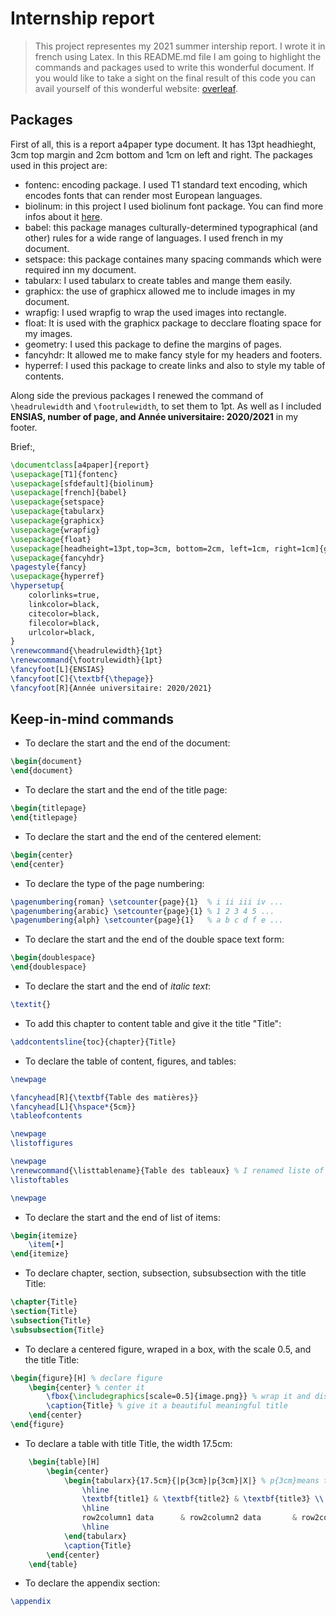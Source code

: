 # Internship report

> This project representes my 2021 summer intership report. I wrote it in french using Latex. In this README.md file I am going to highlight the commands and packages used to write this wonderful document. If you would like to take a sight on the final result of this code you can avail yourself of this wonderful website: [overleaf](https://www.overleaf.com/).

## Packages

First of all, this is a report a4paper type document. It has 13pt headhieght, 3cm top margin and 2cm bottom and 1cm on left and right. The packages used in this project are:

* fontenc: encoding package. I used T1 standard text encoding, which encodes fonts that can render most European languages.
* biolinum: in this project I used biolinum font package. You can find more infos about it [here](https://tug.org/FontCatalogue/biolinum/).
* babel: this package manages culturally-determined typographical (and other) rules for a wide range of languages. I used french in my document.
* setspace: this package containes many spacing commands which were required inn my document.
* tabularx: I used tabularx to create tables and mange them easily.
* graphicx: the use of graphicx allowed me to include images in my document.
* wrapfig: I used wrapfig to wrap the used images into rectangle.
* float: It is used with the graphicx package to decclare floating space for my images.
* geometry: I used this package to define the margins of pages.
* fancyhdr: It allowed me to make fancy style for my headers and footers.
* hyperref: I used this package to create links and also to style my table of contents.

Along side the previous packages I renewed the command of `\headrulewidth` and `\footrulewidth`, to set them to 1pt. As well as I included **ENSIAS, number of page, and Année universitaire: 2020/2021** in my footer.

Brief:,

```latex
\documentclass[a4paper]{report}
\usepackage[T1]{fontenc}
\usepackage[sfdefault]{biolinum}
\usepackage[french]{babel}
\usepackage{setspace}
\usepackage{tabularx}
\usepackage{graphicx}
\usepackage{wrapfig}
\usepackage{float}
\usepackage[headheight=13pt,top=3cm, bottom=2cm, left=1cm, right=1cm]{geometry}
\usepackage{fancyhdr}
\pagestyle{fancy}
\usepackage{hyperref}
\hypersetup{
    colorlinks=true,
    linkcolor=black,
    citecolor=black,
    filecolor=black,
    urlcolor=black,
}
\renewcommand{\headrulewidth}{1pt}
\renewcommand{\footrulewidth}{1pt}
\fancyfoot[L]{ENSIAS}
\fancyfoot[C]{\textbf{\thepage}}
\fancyfoot[R]{Année universitaire: 2020/2021}
```

## Keep-in-mind commands

* To declare the start and the end of the document:
```latex
\begin{document}
\end{document}
```
* To declare the start and the end of the title page:
```latex
\begin{titlepage}
\end{titlepage}
```
* To declare the start and the end of the centered element:
```latex
\begin{center}
\end{center}
```
* To declare the type of the page numbering:
```latex
\pagenumbering{roman} \setcounter{page}{1}  % i ii iii iv ...
\pagenumbering{arabic} \setcounter{page}{1} % 1 2 3 4 5 ...
\pagenumbering{alph} \setcounter{page}{1}   % a b c d f e ...
```
* To declare the start and the end of the double space text form:
```latex
\begin{doublespace}
\end{doublespace}
```
* To declare the start and the end of *italic text*:
```latex
\textit{}
```
* To add this chapter to content table and give it the title "Title":
```latex
\addcontentsline{toc}{chapter}{Title}
```
* To declare the table of content, figures, and tables:
```latex
\newpage

\fancyhead[R]{\textbf{Table des matières}}
\fancyhead[L]{\hspace*{5cm}}
\tableofcontents

\newpage
\listoffigures

\newpage
\renewcommand{\listtablename}{Table des tableaux} % I renamed liste of tables because it is a french document and table des tableaux is better.
\listoftables

\newpage
```
* To declare the start and the end of list of items:
```latex
\begin{itemize}
	\item[•] 
\end{itemize}
```
* To declare chapter, section, subsection, subsubsection with the title Title:
```latex
\chapter{Title}
\section{Title}
\subsection{Title}
\subsubsection{Title}
```
* To declare a centered figure, wraped in a box, with the scale 0.5, and the title Title:
```latex
\begin{figure}[H] % declare figure
	\begin{center} % center it
		\fbox{\includegraphics[scale=0.5]{image.png}} % wrap it and display it
		\caption{Title} % give it a beautiful meaningful title
	\end{center}
\end{figure}
```
* To declare a table with title Title, the width 17.5cm:
```latex
	\begin{table}[H]
		\begin{center}
			\begin{tabularx}{17.5cm}{|p{3cm}|p{3cm}|X|} % p{3cm}means that the with of that column is 3cm, X takes automaticly the remaining space
				\hline
				\textbf{title1} & \textbf{title2} & \textbf{title3} \\
				\hline
				row2column1 data      & row2column2 data       & row2column3 data \\
				\hline
			\end{tabularx}
			\caption{Title}
		\end{center}
	\end{table}
```
* To declare the appendix section:
```latex
\appendix
```